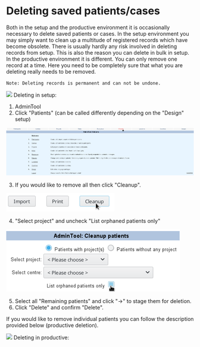 # Deleting saved patients/cases

Both in the setup and the productive environment it is occasionally necessary to delete saved patients or cases.
In the setup environment you may simply want to clean up a multitude of registered records which have become obsolete.
There is usually hardly any risk involved in deleting records from setup. This is also the reason you can delete in bulk 
in setup. In the productive environment it is different. You can only remove one record at a time.
Here you need to be completely sure that what you are deleting really needs to be removed. 

```
Note: Deleting records is permanent and can not be undone.
```

![](https://placehold.it/15/228B22/000000?text=+) Deleting in setup:

1. AdminTool
2. Click "Patients" (can be called differently depending on the "Design" setup)

  ![](fig/patients.png)
  
3. If you would like to remove all then click "Cleanup".

  ![](fig/cleanup.png)
  
4. "Select project" and uncheck "List orphaned patients only"

  ![](fig/select_proj_centre.png)
  
5. Select all "Remaining patients" and click "->" to stage them for deletion.
6. Click "Delete" and confirm "Delete".

If you would like to remove individual patients you can follow the 
description provided below (productive deletion).

![](https://placehold.it/15/1589F0/000000?text=+) Deleting in productive:


